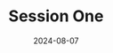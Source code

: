 ---
title: Session One
description: Lorem ipsum dolor sit amet, consectetur adipiscing elit, sed do eiusmod tempor incididunt ut labore et dolore magna aliqua. Ut enim ad minim veniam, quis nostrud exercitation ullamco laboris nisi ut aliquip ex ea commodo consequat. Duis aute irure dolor in reprehenderit in voluptate velit esse cillum dolore eu fugiat nulla pariatur. Excepteur sint occaecat cupidatat non proident, sunt in culpa qui officia deserunt mollit anim id est laborum.
date: 2024-08-07
image: https://s3.amazonaws.com/kinlane-productions2/api-evangelist-logos/api-evangelist-red-seal.png
youtubeUrl: https://www.youtube.com/embed/GleoTyyAJLQ?si=FjgJXeZeep_1N162
guestName: Kin Lane
guestRole: API Evangelist
guestIndustry: Technology
guestImage: https://s3.amazonaws.com/kinlane-productions2/api-evangelist-logos/api-evangelist-red-seal.png
bio: I am the API Evangelist.
obfuscated: false
---